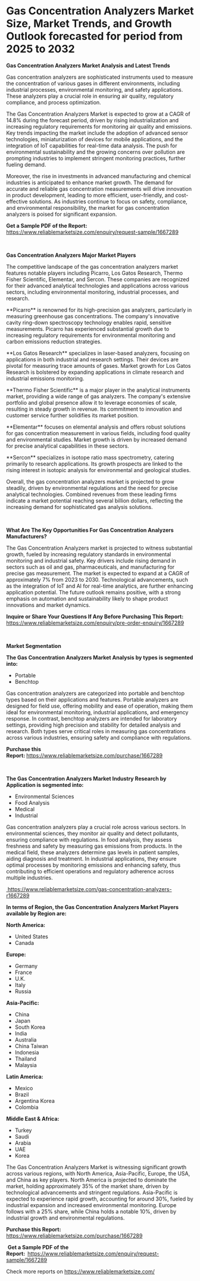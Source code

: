<p><h1>Gas Concentration Analyzers Market Size, Market Trends, and Growth Outlook forecasted for period from 2025 to 2032</h1></p><p><strong>Gas Concentration Analyzers Market Analysis and Latest Trends</strong></p>
<p><p>Gas concentration analyzers are sophisticated instruments used to measure the concentration of various gases in different environments, including industrial processes, environmental monitoring, and safety applications. These analyzers play a crucial role in ensuring air quality, regulatory compliance, and process optimization. </p><p>The Gas Concentration Analyzers Market is expected to grow at a CAGR of 14.8% during the forecast period, driven by rising industrialization and increasing regulatory requirements for monitoring air quality and emissions. Key trends impacting the market include the adoption of advanced sensor technologies, miniaturization of devices for mobile applications, and the integration of IoT capabilities for real-time data analysis. The push for environmental sustainability and the growing concerns over pollution are prompting industries to implement stringent monitoring practices, further fueling demand. </p><p>Moreover, the rise in investments in advanced manufacturing and chemical industries is anticipated to enhance market growth. The demand for accurate and reliable gas concentration measurements will drive innovation in product development, leading to more efficient, user-friendly, and cost-effective solutions. As industries continue to focus on safety, compliance, and environmental responsibility, the market for gas concentration analyzers is poised for significant expansion.</p></p>
<p><strong>Get a Sample PDF of the Report:&nbsp;</strong> <a href="https://www.reliablemarketsize.com/enquiry/request-sample/1667289?utm_campaign=1901&utm_medium=2&utm_source=Github&utm_content=ia&utm_term=27022025&utm_id=gas-concentration-analyzers">https://www.reliablemarketsize.com/enquiry/request-sample/1667289</a></p>
<p>&nbsp;</p>
<p><strong>Gas Concentration Analyzers Major Market Players</strong></p>
<p><p>The competitive landscape of the gas concentration analyzers market features notable players including Picarro, Los Gatos Research, Thermo Fisher Scientific, Elementar, and Sercon. These companies are recognized for their advanced analytical technologies and applications across various sectors, including environmental monitoring, industrial processes, and research.</p><p>**Picarro** is renowned for its high-precision gas analyzers, particularly in measuring greenhouse gas concentrations. The company's innovative cavity ring-down spectroscopy technology enables rapid, sensitive measurements. Picarro has experienced substantial growth due to increasing regulatory requirements for environmental monitoring and carbon emissions reduction strategies.</p><p>**Los Gatos Research** specializes in laser-based analyzers, focusing on applications in both industrial and research settings. Their devices are pivotal for measuring trace amounts of gases. Market growth for Los Gatos Research is bolstered by expanding applications in climate research and industrial emissions monitoring.</p><p>**Thermo Fisher Scientific** is a major player in the analytical instruments market, providing a wide range of gas analyzers. The company's extensive portfolio and global presence allow it to leverage economies of scale, resulting in steady growth in revenue. Its commitment to innovation and customer service further solidifies its market position.</p><p>**Elementar** focuses on elemental analysis and offers robust solutions for gas concentration measurement in various fields, including food quality and environmental studies. Market growth is driven by increased demand for precise analytical capabilities in these sectors.</p><p>**Sercon** specializes in isotope ratio mass spectrometry, catering primarily to research applications. Its growth prospects are linked to the rising interest in isotopic analysis for environmental and geological studies.</p><p>Overall, the gas concentration analyzers market is projected to grow steadily, driven by environmental regulations and the need for precise analytical technologies. Combined revenues from these leading firms indicate a market potential reaching several billion dollars, reflecting the increasing demand for sophisticated gas analysis solutions.</p></p>
<p>&nbsp;</p>
<p><strong>What Are The Key Opportunities For Gas Concentration Analyzers Manufacturers?</strong></p>
<p><p>The Gas Concentration Analyzers market is projected to witness substantial growth, fueled by increasing regulatory standards in environmental monitoring and industrial safety. Key drivers include rising demand in sectors such as oil and gas, pharmaceuticals, and manufacturing for precise gas measurement. The market is expected to expand at a CAGR of approximately 7% from 2023 to 2030. Technological advancements, such as the integration of IoT and AI for real-time analytics, are further enhancing application potential. The future outlook remains positive, with a strong emphasis on automation and sustainability likely to shape product innovations and market dynamics.</p></p>
<p><strong>Inquire or Share Your Questions If Any Before Purchasing This Report:</strong> <a href="https://www.reliablemarketsize.com/enquiry/pre-order-enquiry/1667289?utm_campaign=1901&utm_medium=2&utm_source=Github&utm_content=ia&utm_term=27022025&utm_id=gas-concentration-analyzers">https://www.reliablemarketsize.com/enquiry/pre-order-enquiry/1667289</a></p>
<p>&nbsp;</p>
<p><strong>Market Segmentation</strong></p>
<p><strong>The Gas Concentration Analyzers Market Analysis by types is segmented into:</strong></p>
<p><ul><li>Portable</li><li>Benchtop</li></ul></p>
<p><p>Gas concentration analyzers are categorized into portable and benchtop types based on their applications and features. Portable analyzers are designed for field use, offering mobility and ease of operation, making them ideal for environmental monitoring, industrial applications, and emergency response. In contrast, benchtop analyzers are intended for laboratory settings, providing high precision and stability for detailed analysis and research. Both types serve critical roles in measuring gas concentrations across various industries, ensuring safety and compliance with regulations.</p></p>
<p><strong>Purchase this Report:&nbsp;</strong><a href="https://www.reliablemarketsize.com/purchase/1667289?utm_campaign=1901&utm_medium=2&utm_source=Github&utm_content=ia&utm_term=27022025&utm_id=gas-concentration-analyzers">https://www.reliablemarketsize.com/purchase/1667289</a></p>
<p>&nbsp;</p>
<p><strong>The Gas Concentration Analyzers Market Industry Research by Application is segmented into:</strong></p>
<p><ul><li>Environmental Sciences</li><li>Food Analysis</li><li>Medical</li><li>Industrial</li></ul></p>
<p><p>Gas concentration analyzers play a crucial role across various sectors. In environmental sciences, they monitor air quality and detect pollutants, ensuring compliance with regulations. In food analysis, they assess freshness and safety by measuring gas emissions from products. In the medical field, these analyzers determine gas levels in patient samples, aiding diagnosis and treatment. In industrial applications, they ensure optimal processes by monitoring emissions and enhancing safety, thus contributing to efficient operations and regulatory adherence across multiple industries.</p></p>
<p><a href="https://www.reliablemarketsize.com/gas-concentration-analyzers-r1667289?utm_campaign=1901&utm_medium=2&utm_source=Github&utm_content=ia&utm_term=27022025&utm_id=gas-concentration-analyzers">&nbsp;https://www.reliablemarketsize.com/gas-concentration-analyzers-r1667289</a></p>
<p><strong>In terms of Region, the Gas Concentration Analyzers Market Players available by Region are:</strong></p>
<p>
    <p> <strong> North America: </strong>
        <ul>
            <li>United States</li>
            <li>Canada</li>
        </ul>
        </p> 
    <p> <strong> Europe: </strong>
        <ul>
            <li>Germany</li>
            <li>France</li>
            <li>U.K.</li>
            <li>Italy</li>
            <li>Russia</li>
        </ul>
        </p> 
    <p> <strong> Asia-Pacific: </strong>
        <ul>
            <li>China</li>
            <li>Japan</li>
            <li>South Korea</li>
            <li>India</li>
            <li>Australia</li>
            <li>China Taiwan</li>
            <li>Indonesia</li>
            <li>Thailand</li>
            <li>Malaysia</li>
        </ul>
        </p> 
    <p> <strong> Latin America: </strong>
        <ul>
            <li>Mexico</li>
            <li>Brazil</li>
            <li>Argentina Korea</li>
            <li>Colombia</li>
        </ul>
        </p> 
    <p> <strong> Middle East & Africa: </strong>
        <ul>
            <li>Turkey</li>
            <li>Saudi</li>
            <li>Arabia</li>
            <li>UAE</li>
            <li>Korea</li>
        </ul>
    </p>
    </p>
<p><p>The Gas Concentration Analyzers Market is witnessing significant growth across various regions, with North America, Asia-Pacific, Europe, the USA, and China as key players. North America is projected to dominate the market, holding approximately 35% of the market share, driven by technological advancements and stringent regulations. Asia-Pacific is expected to experience rapid growth, accounting for around 30%, fueled by industrial expansion and increased environmental monitoring. Europe follows with a 25% share, while China holds a notable 10%, driven by industrial growth and environmental regulations.</p></p>
<p><strong>Purchase this Report: </strong><a href="https://www.reliablemarketsize.com/purchase/1667289?utm_campaign=1901&utm_medium=2&utm_source=Github&utm_content=ia&utm_term=27022025&utm_id=gas-concentration-analyzers">https://www.reliablemarketsize.com/purchase/1667289</a></p>
<p>&nbsp;<strong>Get a Sample PDF of the Report:&nbsp;&nbsp;</strong><a href="https://www.reliablemarketsize.com/enquiry/request-sample/1667289?utm_campaign=1901&utm_medium=2&utm_source=Github&utm_content=ia&utm_term=27022025&utm_id=gas-concentration-analyzers">https://www.reliablemarketsize.com/enquiry/request-sample/1667289</a></p>
<p><strong></strong></p>
<p>Check more reports on <a href="https://www.reliablemarketsize.com/?utm_campaign=1901&utm_medium=2&utm_source=Github&utm_content=ia&utm_term=27022025&utm_id=gas-concentration-analyzers">https://www.reliablemarketsize.com/</a></p>